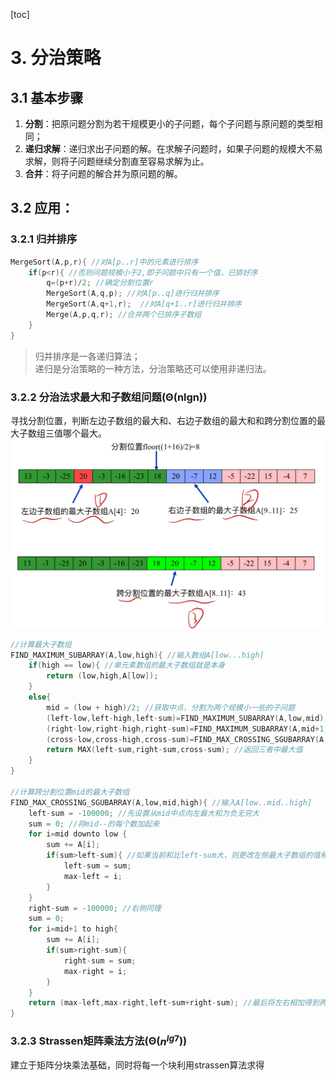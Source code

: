 [toc]
# 3. 分治策略


## 3.1 基本步骤

1. **分割**：把原问题分割为若干规模更小的子问题，每个子问题与原问题的类型相同；
2. **递归求解**：递归求出子问题的解。在求解子问题时，如果子问题的规模大不易求解，则将子问题继续分割直至容易求解为止。
3. **合并**：将子问题的解合并为原问题的解。

## 3.2 应用：


### 3.2.1 归并排序

```c
MergeSort(A,p,r){ //对A[p..r]中的元素进行排序
    if(p<r){ //否则问题规模小于2,即子问题中只有一个值，已排好序
        q=(p+r)/2; //确定分割位置r
        MergeSort(A,q,p); //对A[p..q]进行归并排序
        MergeSort(A,q+1,r);  //对A[q+1..r]进行归并排序
        Merge(A,p,q,r); //合并两个已排序子数组
    }
}
```
> 归并排序是一各递归算法；  
> 递归是分治策略的一种方法，分治策略还可以使用非递归法。


### 3.2.2 分治法求最大和子数组问题(Θ(nlgn))  
寻找分割位置，判断左边子数组的最大和、右边子数组的最大和和跨分割位置的最大子数组三值哪个最大。
![](assets/maxsubarray.png)

```c
//计算最大子数组
FIND_MAXIMUM_SUBARRAY(A,low,high){ //输入数组A[low...high]
    if(high == low){ //单元素数组的最大子数组就是本身
        return (low,high,A[low]);
    }
    else{
        mid = (low + high)/2; //获取中点，分割为两个规模小一些的子问题
        (left-low,left-high,left-sum)=FIND_MAXIMUM_SUBARRAY(A,low,mid); //递归计算左最大子数组
        (right-low,right-high,right-sum)=FIND_MAXIMUM_SUBARRAY(A,mid+1,high); //递归计算右最大子数组
        (cross-low,cross-high,cross-sum)=FIND_MAX_CROSSING_SGUBARRAY(A,low,mid,higt); //计算跨中点的最大子数组
        return MAX(left-sum,right-sum,cross-sum); //返回三者中最大值
    }
}

//计算跨分割位置mid的最大子数组
FIND_MAX_CROSSING_SGUBARRAY(A,low,mid,high){ //输入A[low..mid..high]
    left-sum = -100000; //先设置从mid中点向左最大和为负无穷大
    sum = 0; //将mid--的每个数加起来
    for i=mid downto low {
        sum += A[i];
        if(sum>left-sum){ //如果当前和比left-sum大，则更改左侧最大子数组的值和下标
            left-sum = sum;
            max-left = i;
        }
    }
    right-sum = -100000; //右侧同理
    sum = 0;
    for i=mid+1 to high{
        sum += A[i];
        if(sum>right-sum){
            right-sum = sum;
            max-right = i;
        }
    }
    return (max-left,max-right,left-sum+right-sum); //最后将左右相加得到两侧一起的跨分割位置的子数组和
}
```

### 3.2.3 Strassen矩阵乘法方法(Θ($n^{lg7}$))  
建立于矩阵分块乘法基础，同时将每一个块利用strassen算法求得

